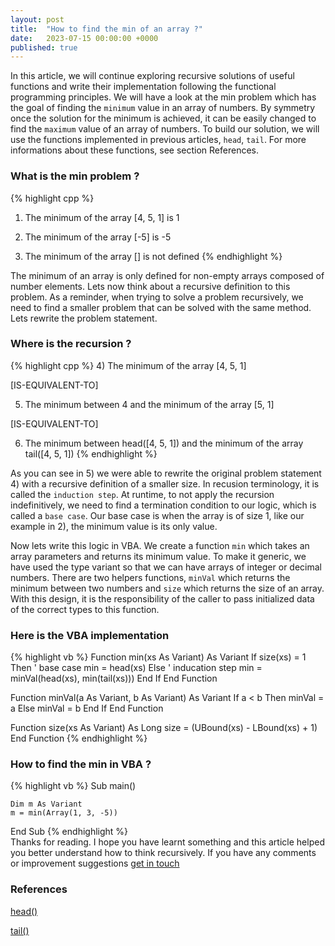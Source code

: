 ```yaml
---
layout: post
title:  "How to find the min of an array ?"
date:   2023-07-15 00:00:00 +0000
published: true
---
```

In this article, we will continue exploring recursive solutions of useful functions and write their implementation following the functional programming principles. We will have a look at the min problem which has the goal of finding the `minimum` value in an array of numbers. By symmetry once the solution for the minimum is achieved, it can be easily changed to find the `maximum` value of an array of numbers. To build our solution, we will use the functions implemented in previous articles, `head`, `tail`. For more informations about these functions, see section References.

### What is the min problem ?
{% highlight cpp %}
1) The minimum of the array [4, 5, 1] is 1

2) The minimum of the array [-5] is -5

3) The minimum of the array [] is not defined
{% endhighlight %}

The minimum of an array is only defined for non-empty arrays composed of number elements. Lets now think about a recursive definition to this problem. As a reminder, when trying to solve a problem recursively, we need to find a smaller problem that can be solved with the same method. Lets rewrite the problem statement.

### Where is the recursion ?
{% highlight cpp %}
4) The minimum of the array [4, 5, 1]

[IS-EQUIVALENT-TO]

5) The minimum between 4 and the minimum of the array [5, 1]

[IS-EQUIVALENT-TO]

6) The minimum between head([4, 5, 1]) and the minimum of the array tail([4, 5, 1])
{% endhighlight %}

As you can see in 5) we were able to rewrite the original problem statement 4) with a recursive definition of a smaller size. In recusion terminology, it is called the `induction step`. At runtime, to not apply the recursion indefinitively, we need to find a termination condition to our logic, which is called a `base case`. Our base case is when the array is of size 1, like our example in 2), the minimum value is its only value. 

Now lets write this logic in VBA. We create a function `min` which takes an array parameters and returns its minimum value. To make it generic, we have used the type variant so that we can have arrays of integer or decimal numbers. There are two helpers functions, `minVal` which returns the minimum between two numbers and `size` which returns the size of an array. With this design, it is the responsibility of the caller to pass initialized data of the correct types to this function.

### Here is the VBA implementation
{% highlight vb %}
Function min(xs As Variant) As Variant
    If size(xs) = 1 Then    ' base case
        min = head(xs)
    Else                    ' inducation step
        min = minVal(head(xs), min(tail(xs)))
    End If
End Function

Function minVal(a As Variant, b As Variant) As Variant
    If a < b Then
        minVal = a
    Else
        minVal = b
    End If
End Function

Function size(xs As Variant) As Long
    size = (UBound(xs) - LBound(xs) + 1)
End Function
{% endhighlight %}
<br/>
### How to find the min in VBA ?
{% highlight vb %}
Sub main()

    Dim m As Variant
    m = min(Array(1, 3, -5))

End Sub
{% endhighlight %}
<br/>
Thanks for reading. I hope you have learnt something and this article helped you better understand how to think recursively. If you have any comments or improvement suggestions <a href="mailto:hello@assadnavi.ch">get in touch</a>

### References
<a href="https://www.functionalvba.com/2023/05/29/function-head-over-a-vba-array.html">head()</a>

<a href="https://www.functionalvba.com/2023/06/05/function-tail-over-a-vba-array.html">tail()</a>